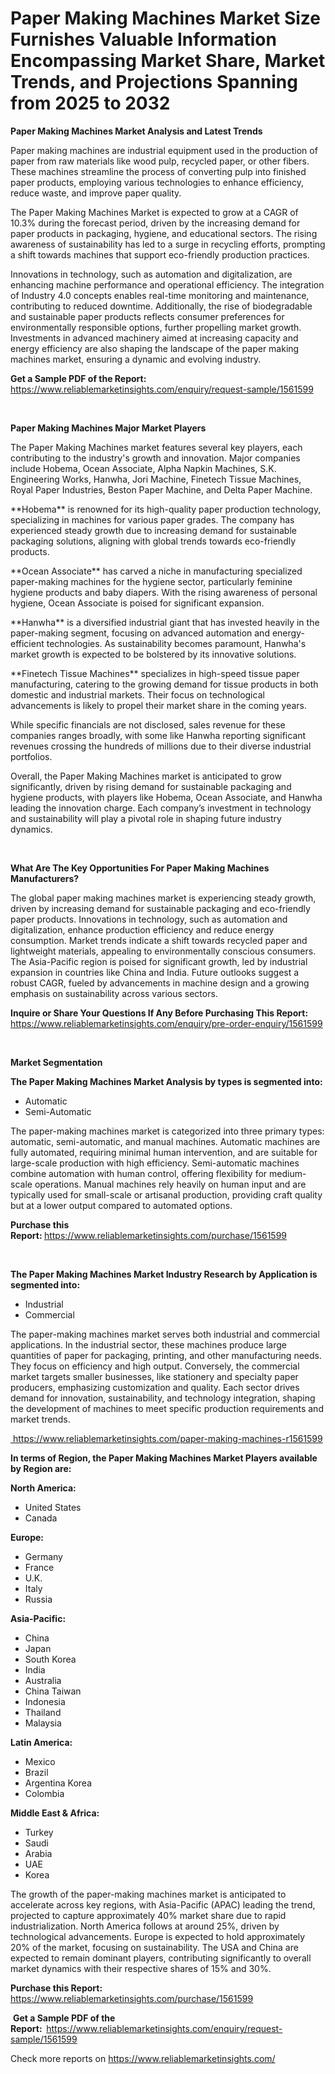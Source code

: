 <p><h1>Paper Making Machines Market Size Furnishes Valuable Information Encompassing Market Share, Market Trends, and Projections Spanning from 2025 to 2032</h1></p><p><strong>Paper Making Machines Market Analysis and Latest Trends</strong></p>
<p><p>Paper making machines are industrial equipment used in the production of paper from raw materials like wood pulp, recycled paper, or other fibers. These machines streamline the process of converting pulp into finished paper products, employing various technologies to enhance efficiency, reduce waste, and improve paper quality. </p><p>The Paper Making Machines Market is expected to grow at a CAGR of 10.3% during the forecast period, driven by the increasing demand for paper products in packaging, hygiene, and educational sectors. The rising awareness of sustainability has led to a surge in recycling efforts, prompting a shift towards machines that support eco-friendly production practices. </p><p>Innovations in technology, such as automation and digitalization, are enhancing machine performance and operational efficiency. The integration of Industry 4.0 concepts enables real-time monitoring and maintenance, contributing to reduced downtime. Additionally, the rise of biodegradable and sustainable paper products reflects consumer preferences for environmentally responsible options, further propelling market growth. Investments in advanced machinery aimed at increasing capacity and energy efficiency are also shaping the landscape of the paper making machines market, ensuring a dynamic and evolving industry.</p></p>
<p><strong>Get a Sample PDF of the Report:&nbsp;</strong> <a href="https://www.reliablemarketinsights.com/enquiry/request-sample/1561599?utm_campaign=3520&utm_medium=2&utm_source=Github&utm_content=ia&utm_term=08042025&utm_id=paper-making-machines">https://www.reliablemarketinsights.com/enquiry/request-sample/1561599</a></p>
<p>&nbsp;</p>
<p><strong>Paper Making Machines Major Market Players</strong></p>
<p><p>The Paper Making Machines market features several key players, each contributing to the industry's growth and innovation. Major companies include Hobema, Ocean Associate, Alpha Napkin Machines, S.K. Engineering Works, Hanwha, Jori Machine, Finetech Tissue Machines, Royal Paper Industries, Beston Paper Machine, and Delta Paper Machine.</p><p>**Hobema** is renowned for its high-quality paper production technology, specializing in machines for various paper grades. The company has experienced steady growth due to increasing demand for sustainable packaging solutions, aligning with global trends towards eco-friendly products.</p><p>**Ocean Associate** has carved a niche in manufacturing specialized paper-making machines for the hygiene sector, particularly feminine hygiene products and baby diapers. With the rising awareness of personal hygiene, Ocean Associate is poised for significant expansion.</p><p>**Hanwha** is a diversified industrial giant that has invested heavily in the paper-making segment, focusing on advanced automation and energy-efficient technologies. As sustainability becomes paramount, Hanwha's market growth is expected to be bolstered by its innovative solutions.</p><p>**Finetech Tissue Machines** specializes in high-speed tissue paper manufacturing, catering to the growing demand for tissue products in both domestic and industrial markets. Their focus on technological advancements is likely to propel their market share in the coming years.</p><p>While specific financials are not disclosed, sales revenue for these companies ranges broadly, with some like Hanwha reporting significant revenues crossing the hundreds of millions due to their diverse industrial portfolios.</p><p>Overall, the Paper Making Machines market is anticipated to grow significantly, driven by rising demand for sustainable packaging and hygiene products, with players like Hobema, Ocean Associate, and Hanwha leading the innovation charge. Each company’s investment in technology and sustainability will play a pivotal role in shaping future industry dynamics.</p></p>
<p>&nbsp;</p>
<p><strong>What Are The Key Opportunities For Paper Making Machines Manufacturers?</strong></p>
<p><p>The global paper making machines market is experiencing steady growth, driven by increasing demand for sustainable packaging and eco-friendly paper products. Innovations in technology, such as automation and digitalization, enhance production efficiency and reduce energy consumption. Market trends indicate a shift towards recycled paper and lightweight materials, appealing to environmentally conscious consumers. The Asia-Pacific region is poised for significant growth, led by industrial expansion in countries like China and India. Future outlooks suggest a robust CAGR, fueled by advancements in machine design and a growing emphasis on sustainability across various sectors.</p></p>
<p><strong>Inquire or Share Your Questions If Any Before Purchasing This Report:</strong> <a href="https://www.reliablemarketinsights.com/enquiry/pre-order-enquiry/1561599?utm_campaign=3520&utm_medium=2&utm_source=Github&utm_content=ia&utm_term=08042025&utm_id=paper-making-machines">https://www.reliablemarketinsights.com/enquiry/pre-order-enquiry/1561599</a></p>
<p>&nbsp;</p>
<p><strong>Market Segmentation</strong></p>
<p><strong>The Paper Making Machines Market Analysis by types is segmented into:</strong></p>
<p><ul><li>Automatic</li><li>Semi-Automatic</li></ul></p>
<p><p>The paper-making machines market is categorized into three primary types: automatic, semi-automatic, and manual machines. Automatic machines are fully automated, requiring minimal human intervention, and are suitable for large-scale production with high efficiency. Semi-automatic machines combine automation with human control, offering flexibility for medium-scale operations. Manual machines rely heavily on human input and are typically used for small-scale or artisanal production, providing craft quality but at a lower output compared to automated options.</p></p>
<p><strong>Purchase this Report:&nbsp;</strong><a href="https://www.reliablemarketinsights.com/purchase/1561599?utm_campaign=3520&utm_medium=2&utm_source=Github&utm_content=ia&utm_term=08042025&utm_id=paper-making-machines">https://www.reliablemarketinsights.com/purchase/1561599</a></p>
<p>&nbsp;</p>
<p><strong>The Paper Making Machines Market Industry Research by Application is segmented into:</strong></p>
<p><ul><li>Industrial</li><li>Commercial</li></ul></p>
<p><p>The paper-making machines market serves both industrial and commercial applications. In the industrial sector, these machines produce large quantities of paper for packaging, printing, and other manufacturing needs. They focus on efficiency and high output. Conversely, the commercial market targets smaller businesses, like stationery and specialty paper producers, emphasizing customization and quality. Each sector drives demand for innovation, sustainability, and technology integration, shaping the development of machines to meet specific production requirements and market trends.</p></p>
<p><a href="https://www.reliablemarketinsights.com/paper-making-machines-r1561599?utm_campaign=3520&utm_medium=2&utm_source=Github&utm_content=ia&utm_term=08042025&utm_id=paper-making-machines">&nbsp;https://www.reliablemarketinsights.com/paper-making-machines-r1561599</a></p>
<p><strong>In terms of Region, the Paper Making Machines Market Players available by Region are:</strong></p>
<p>
    <p> <strong> North America: </strong>
        <ul>
            <li>United States</li>
            <li>Canada</li>
        </ul>
        </p> 
    <p> <strong> Europe: </strong>
        <ul>
            <li>Germany</li>
            <li>France</li>
            <li>U.K.</li>
            <li>Italy</li>
            <li>Russia</li>
        </ul>
        </p> 
    <p> <strong> Asia-Pacific: </strong>
        <ul>
            <li>China</li>
            <li>Japan</li>
            <li>South Korea</li>
            <li>India</li>
            <li>Australia</li>
            <li>China Taiwan</li>
            <li>Indonesia</li>
            <li>Thailand</li>
            <li>Malaysia</li>
        </ul>
        </p> 
    <p> <strong> Latin America: </strong>
        <ul>
            <li>Mexico</li>
            <li>Brazil</li>
            <li>Argentina Korea</li>
            <li>Colombia</li>
        </ul>
        </p> 
    <p> <strong> Middle East & Africa: </strong>
        <ul>
            <li>Turkey</li>
            <li>Saudi</li>
            <li>Arabia</li>
            <li>UAE</li>
            <li>Korea</li>
        </ul>
    </p>
    </p>
<p><p>The growth of the paper-making machines market is anticipated to accelerate across key regions, with Asia-Pacific (APAC) leading the trend, projected to capture approximately 40% market share due to rapid industrialization. North America follows at around 25%, driven by technological advancements. Europe is expected to hold approximately 20% of the market, focusing on sustainability. The USA and China are expected to remain dominant players, contributing significantly to overall market dynamics with their respective shares of 15% and 30%.</p></p>
<p><strong>Purchase this Report: </strong><a href="https://www.reliablemarketinsights.com/purchase/1561599?utm_campaign=3520&utm_medium=2&utm_source=Github&utm_content=ia&utm_term=08042025&utm_id=paper-making-machines">https://www.reliablemarketinsights.com/purchase/1561599</a></p>
<p>&nbsp;<strong>Get a Sample PDF of the Report:&nbsp;&nbsp;</strong><a href="https://www.reliablemarketinsights.com/enquiry/request-sample/1561599?utm_campaign=3520&utm_medium=2&utm_source=Github&utm_content=ia&utm_term=08042025&utm_id=paper-making-machines">https://www.reliablemarketinsights.com/enquiry/request-sample/1561599</a></p>
<p><strong></strong></p>
<p>Check more reports on <a href="https://www.reliablemarketinsights.com/?utm_campaign=3520&utm_medium=2&utm_source=Github&utm_content=ia&utm_term=08042025&utm_id=paper-making-machines">https://www.reliablemarketinsights.com/</a></p>